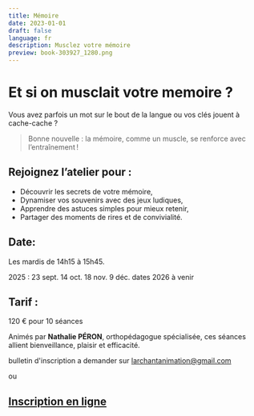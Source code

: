 ```yaml
---
title: Mémoire
date: 2023-01-01
draft: false
language: fr
description: Musclez votre mémoire
preview: book-303927_1280.png
---
```

# Et si on musclait votre memoire ?

Vous avez parfois un mot sur le bout de la langue
ou vos clés jouent à cache-cache ?

> Bonne nouvelle : la mémoire, comme un muscle, se renforce avec l’entraînement !

## Rejoignez l’atelier pour :

* Découvrir les secrets de votre mémoire,
* Dynamiser vos souvenirs avec des jeux ludiques,
* Apprendre des astuces simples pour mieux retenir,
* Partager des moments de rires et de convivialité.

## Date:

Les mardis de 14h15 à 15h45. 

2025 : 23 sept. 14 oct. 18 nov. 9 déc. dates 2026 à venir

## Tarif :

120 € pour 10 séances

Animés par **Nathalie PÉRON**, orthopédagogue spécialisée, ces séances allient bienveillance, plaisir et efficacité.

bulletin d'inscription a demander sur larchantanimation@gmail.com

ou

## [Inscription en ligne](https://larchant-animation.s2.yapla.com/fr/event-89162)
